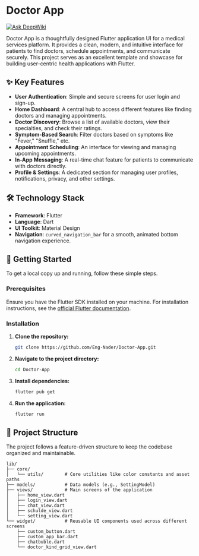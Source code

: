 # Doctor App
[![Ask DeepWiki](https://devin.ai/assets/askdeepwiki.png)](https://deepwiki.com/Eng-Nader/Doctor-App)

Doctor App is a thoughtfully designed Flutter application UI for a medical services platform. It provides a clean, modern, and intuitive interface for patients to find doctors, schedule appointments, and communicate securely. This project serves as an excellent template and showcase for building user-centric health applications with Flutter.

## ✨ Key Features

- **User Authentication**: Simple and secure screens for user login and sign-up.
- **Home Dashboard**: A central hub to access different features like finding doctors and managing appointments.
- **Doctor Discovery**: Browse a list of available doctors, view their specialties, and check their ratings.
- **Symptom-Based Search**: Filter doctors based on symptoms like "Fever," "Snuffle," etc.
- **Appointment Scheduling**: An interface for viewing and managing upcoming appointments.
- **In-App Messaging**: A real-time chat feature for patients to communicate with doctors directly.
- **Profile & Settings**: A dedicated section for managing user profiles, notifications, privacy, and other settings.

## 🛠️ Technology Stack

- **Framework**: Flutter
- **Language**: Dart
- **UI Toolkit**: Material Design
- **Navigation**: `curved_navigation_bar` for a smooth, animated bottom navigation experience.

## 🚀 Getting Started

To get a local copy up and running, follow these simple steps.

### Prerequisites

Ensure you have the Flutter SDK installed on your machine. For installation instructions, see the [official Flutter documentation](https://flutter.dev/docs/get-started/install).

### Installation

1.  **Clone the repository:**
    ```sh
    git clone https://github.com/Eng-Nader/Doctor-App.git
    ```
2.  **Navigate to the project directory:**
    ```sh
    cd Doctor-App
    ```
3.  **Install dependencies:**
    ```sh
    flutter pub get
    ```
4.  **Run the application:**
    ```sh
    flutter run
    ```

## 📂 Project Structure

The project follows a feature-driven structure to keep the codebase organized and maintainable.

```
lib/
├── core/
│   └── utils/        # Core utilities like color constants and asset paths
├── models/           # Data models (e.g., SettingModel)
├── views/            # Main screens of the application
│   ├── home_view.dart
│   ├── login_view.dart
│   ├── chat_view.dart
│   ├── schulde_view.dart
│   └── setting_view.dart
└── widget/           # Reusable UI components used across different screens
    ├── custom_button.dart
    ├── custom_app_bar.dart
    ├── chatbuble.dart
    └── doctor_kind_grid_view.dart

